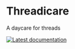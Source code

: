 # Threadicare
A daycare for threads

</p>
  <a href="https://github.com/sandreza/Threadicare.jl/latest">
    <img alt="Latest documentation" src="https://img.shields.io/badge/docs-latest-blue.svg?style=flat-square">
  </a>
</p>

